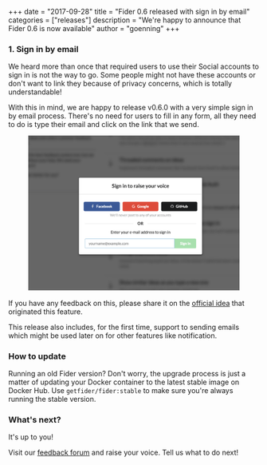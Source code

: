 +++
date = "2017-09-28"
title = "Fider 0.6 released with sign in by email"
categories = ["releases"]
description = "We're happy to announce that Fider 0.6 is now available"
author = "goenning"
+++

### 1. Sign in by email

We heard more than once that required users to use their Social accounts to sign in is not the way to go. Some people might not have these accounts or don't want to link they because of privacy concerns, which is totally understandable!

With this in mind, we are happy to release v0.6.0 with a very simple sign in by email process. There's no need for users to fill in any form, all they need to do is type their email and click on the link that we send.

<figure>
  <img src="/images/blog/sign-in-by-email.png" />
</figure>

If you have any feedback on this, please share it on the [official idea](https://feedback.fider.io/ideas/15/add-sign-up-form-as-alternative-to-social-auth) that originated this feature.

This release also includes, for the first time, support to sending emails which might be used later on for other features like notification.

### How to update

Running an old Fider version? Don't worry, the upgrade process is just a matter of updating your Docker container to the latest stable image on Docker Hub. Use <code>getfider/fider:stable</code> to make sure you're always running the stable version.

### What's next?

It's up to you!

Visit our [feedback forum](https://feedback.fider.io/) and raise your voice. Tell us what to do next!